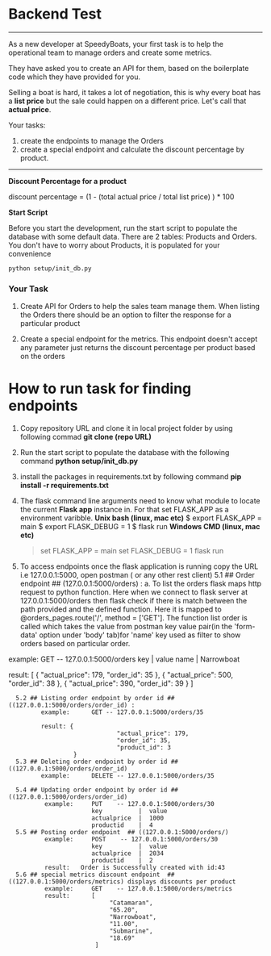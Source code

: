 # Backend Test #
____

As a new developer at SpeedyBoats, your first task is to help the operational team to manage orders 
and create some metrics.

They have asked you to create an API for them, based on the boilerplate code which they have provided for you.

Selling a boat is hard, it takes a lot of negotiation, this is why every boat has a __list price__ but the sale could happen on a different price. 
Let's call that __actual price__. 

Your tasks:
1. create the endpoints to manage the Orders 
2. create a special endpoint and calculate the discount percentage by product. 
___

__Discount Percentage for a product__

discount percentage = (1 - (total actual price / total list price) ) * 100


__Start Script__

Before you start the development, run the start script to populate the database with some default data.
There are 2 tables: Products and Orders. You don't have to worry about Products, it is populated for your convenience

```
python setup/init_db.py
```

### Your Task ###
1. Create API for Orders to help the sales team manage them.
When listing the Orders there should be an option to filter the response for a particular product


2. Create a special endpoint for the metrics. 
This endpoint doesn't accept any parameter just returns the discount percentage per product based on the orders

# How to run task for finding endpoints #
1. Copy repository URL and clone it in local project folder by using following commad
   **git clone (repo URL)**
2. Run the start script to populate the database with the following command
   **python setup/init_db.py**
3. install the packages in requirements.txt by following command
   **pip install -r requirements.txt**
4. The flask command line arguments need to know what module to locate the current **Flask app** instance in. For that set FLASK_APP as a environment varibble.
  **Unix bash (linux, mac etc)**
   $ export FLASK_APP = main
   $ export FLASK_DEBUG = 1
   $ flask run
  **Windows CMD (linux, mac etc)**
   > set FLASK_APP = main
   > set FLASK_DEBUG = 1
   > flask run
   
 5. To access endpoints once the flask application is running copy the URL i.e 127.0.0.1:5000, open postman ( or any other rest client)
   5.1 ## Order endpoint ## (127.0.0.1:5000/orders) :
        a. To list the orders flask maps http request to python function. Here when we connect to flask server at 127.0.0.1:5000/orders then flask    check if there is match between the path provided and the defined function. Here it is mapped to @orders_pages.route('/', method = ['GET']. The function list order is called which takes the value from postman key value pair(in the 'form-data' option under 'body' tab)for 'name' key used as filter to show orders based on particular order.
        
  example:      GET -- 127.0.0.1:5000/orders
                key   |  value
                name  |  Narrowboat
   
 result:         [
                {
                    "actual_price": 179,
                    "order_id": 35
                },
                {
                    "actual_price": 500,
                    "order_id": 38
                },
                {
                    "actual_price": 390,
                    "order_id": 39
                }
            ]
              
      5.2 ## Listing order endpoint by order id ## ((127.0.0.1:5000/orders/order_id) :
             example:      GET -- 127.0.0.1:5000/orders/35
               
             result: {
                                  "actual_price": 179,
                                  "order_id": 35,
                                  "product_id": 3
                      }
      5.3 ## Deleting order endpoint by order id ## ((127.0.0.1:5000/orders/order_id)
             example:      DELETE -- 127.0.0.1:5000/orders/35
             
      5.4 ## Updating order endpoint by order id ## ((127.0.0.1:5000/orders/order_id)   
              example:     PUT    -- 127.0.0.1:5000/orders/30
                           key          |  value
                           actualprice  |  1000
                           productid    |  4
      5.5 ## Posting order endpoint  ## ((127.0.0.1:5000/orders/)   
              example:     POST    -- 127.0.0.1:5000/orders/30
                           key          |  value
                           actualprice  |  2034
                           productid    |  2
              result:   Order is Successfully created with id:43
      5.6 ## special metrics discount endpoint  ## ((127.0.0.1:5000/orders/metrics) displays discounts per product
              example:     GET    -- 127.0.0.1:5000/orders/metrics
              result:      [
                                "Catamaran",
                                "65.20",
                                "Narrowboat",
                                "11.00",
                                "Submarine",
                                "18.69"
                            ]
   
